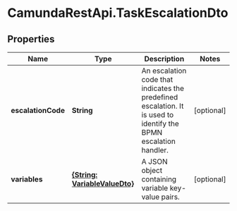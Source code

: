 # CamundaRestApi.TaskEscalationDto

## Properties
Name | Type | Description | Notes
------------ | ------------- | ------------- | -------------
**escalationCode** | **String** | An escalation code that indicates the predefined escalation. It is used to identify the BPMN escalation handler. | [optional] 
**variables** | [**{String: VariableValueDto}**](VariableValueDto.md) | A JSON object containing variable key-value pairs. | [optional] 
